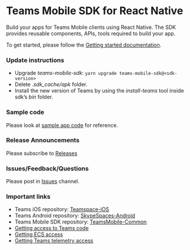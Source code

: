 # Teams Mobile SDK for React Native
Build your apps for Teams Mobile clients using React Native. The SDK provides reusable components, APIs, tools required to build your app.

To get started, please follow the [Getting started documentation](articles/01_Getting_Started/01_Getting_Started.md).

### Update instructions
* Upgrade *teams-mobile-sdk*: `yarn upgrade teams-mobile-sdk@<sdk-version>`
* Delete *.sdk_cache/apk* folder.
* Install the new version of Teams by using the *install-teams* tool inside sdk’s *bin* folder.
### Sample code
Please look at [sample app code](https://domoreexp.visualstudio.com/Teamspace/Android/_git/TeamsMobile-Common?path=%2Fsdk%2Fteams-mobile-sdk-example&version=GBdevelop) for reference.

### Release Announcements
Please subscribe to [Releases](https://teams.microsoft.com/l/channel/19%3a37328f100bcc467ea951e7b2b363db39%40thread.skype/Releases?groupId=5d549106-0ad3-4180-8657-efe0e41938a9&tenantId=72f988bf-86f1-41af-91ab-2d7cd011db47)

### Issues/Feedback/Questions
Please post in [Issues](https://teams.microsoft.com/l/channel/19%3ad28312f3bee944a4a32d08f0865f0bbe%40thread.skype/Issues?groupId=5d549106-0ad3-4180-8657-efe0e41938a9&tenantId=72f988bf-86f1-41af-91ab-2d7cd011db47) channel.

### Important links
- Teams iOS repository: [Teamspace-iOS](https://domoreexp.visualstudio.com/DefaultCollection/Teamspace/_git/Teamspace-iOS)
- Teams Android repository: [SkypeSpaces-Android](https://domoreexp.visualstudio.com/DefaultCollection/Teamspace/_git/SkypeSpaces-Android)
- Teams Mobile SDK repository: [TeamsMobile-Common](https://domoreexp.visualstudio.com/DefaultCollection/Teamspace/_git/TeamsMobile-Common)
- [Getting access to Teams code](http://aka.ms/msteams/access)
- [Getting ECS access](https://aka.ms/TeamsMobileECS)
- [Getting Teams telemetry access](https://domoreexp.visualstudio.com/Teamspace/_wiki/wikis/Teamspace.wiki/683/Aria-and-Kusto)
